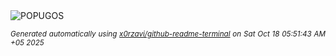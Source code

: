 <div align="justify">
<picture>
    <source media="(prefers-color-scheme: dark)" srcset="https://i.ibb.co/CTd5NFh/output-gif.gif">
    <source media="(prefers-color-scheme: light)" srcset="https://i.ibb.co/CTd5NFh/output-gif.gif">
    <img alt="POPUGOS" src="https://i.ibb.co/CTd5NFh/output-gif.gif">
</picture>

<sub><i>Generated automatically using [x0rzavi/github-readme-terminal](https://github.com/x0rzavi/github-readme-terminal) on Sat Oct 18 05:51:43 AM +05 2025</i></sub>
</div>
